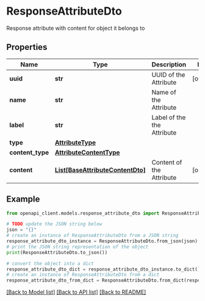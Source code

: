 # ResponseAttributeDto

Response attribute with content for object it belongs to

## Properties

Name | Type | Description | Notes
------------ | ------------- | ------------- | -------------
**uuid** | **str** | UUID of the Attribute | [optional] 
**name** | **str** | Name of the Attribute | 
**label** | **str** | Label of the the Attribute | 
**type** | [**AttributeType**](AttributeType.md) |  | 
**content_type** | [**AttributeContentType**](AttributeContentType.md) |  | 
**content** | [**List[BaseAttributeContentDto]**](BaseAttributeContentDto.md) | Content of the Attribute | [optional] 

## Example

```python
from openapi_client.models.response_attribute_dto import ResponseAttributeDto

# TODO update the JSON string below
json = "{}"
# create an instance of ResponseAttributeDto from a JSON string
response_attribute_dto_instance = ResponseAttributeDto.from_json(json)
# print the JSON string representation of the object
print(ResponseAttributeDto.to_json())

# convert the object into a dict
response_attribute_dto_dict = response_attribute_dto_instance.to_dict()
# create an instance of ResponseAttributeDto from a dict
response_attribute_dto_from_dict = ResponseAttributeDto.from_dict(response_attribute_dto_dict)
```
[[Back to Model list]](../README.md#documentation-for-models) [[Back to API list]](../README.md#documentation-for-api-endpoints) [[Back to README]](../README.md)


